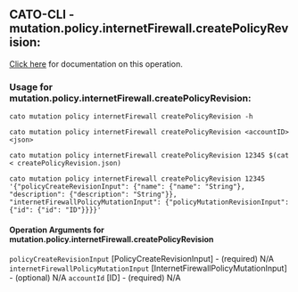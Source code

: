 
## CATO-CLI - mutation.policy.internetFirewall.createPolicyRevision:
[Click here](https://api.catonetworks.com/documentation/#mutation-createPolicyRevision) for documentation on this operation.

### Usage for mutation.policy.internetFirewall.createPolicyRevision:

`cato mutation policy internetFirewall createPolicyRevision -h`

`cato mutation policy internetFirewall createPolicyRevision <accountID> <json>`

`cato mutation policy internetFirewall createPolicyRevision 12345 $(cat < createPolicyRevision.json)`

`cato mutation policy internetFirewall createPolicyRevision 12345 '{"policyCreateRevisionInput": {"name": {"name": "String"}, "description": {"description": "String"}}, "internetFirewallPolicyMutationInput": {"policyMutationRevisionInput": {"id": {"id": "ID"}}}}'`

#### Operation Arguments for mutation.policy.internetFirewall.createPolicyRevision ####
`policyCreateRevisionInput` [PolicyCreateRevisionInput] - (required) N/A 
`internetFirewallPolicyMutationInput` [InternetFirewallPolicyMutationInput] - (optional) N/A 
`accountId` [ID] - (required) N/A 
